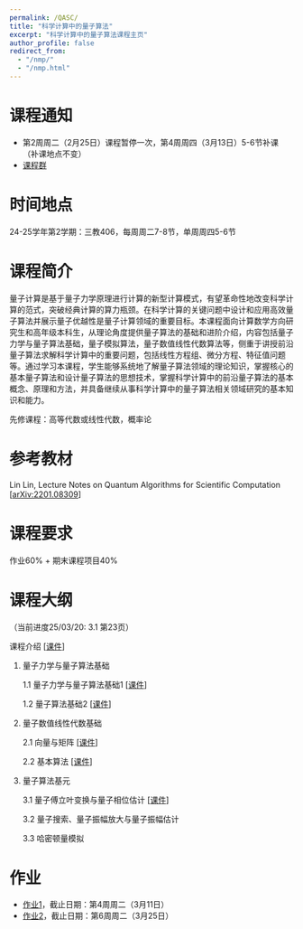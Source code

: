 ```yaml
---
permalink: /QASC/
title: "科学计算中的量子算法"
excerpt: "科学计算中的量子算法课程主页"
author_profile: false
redirect_from: 
  - "/nmp/"
  - "/nmp.html"
---
```


课程通知
======
* 第2周周二（2月25日）课程暂停一次，第4周周四（3月13日）5-6节补课（补课地点不变）
* [课程群](http://dong-an.github.io/files/group_code.JPG)

时间地点
======
24-25学年第2学期：三教406，每周周二7-8节，单周周四5-6节

课程简介
======
量子计算是基于量子力学原理进行计算的新型计算模式，有望革命性地改变科学计算的范式，突破经典计算的算力瓶颈。在科学计算的关键问题中设计和应用高效量子算法并展示量子优越性是量子计算领域的重要目标。本课程面向计算数学方向研究生和高年级本科生，从理论角度提供量子算法的基础和进阶介绍，内容包括量子力学与量子算法基础，量子模拟算法，量子数值线性代数算法等，侧重于讲授前沿量子算法求解科学计算中的重要问题，包括线性方程组、微分方程、特征值问题等。通过学习本课程，学生能够系统地了解量子算法领域的理论知识，掌握核心的基本量子算法和设计量子算法的思想技术，掌握科学计算中的前沿量子算法的基本概念、原理和方法，并具备继续从事科学计算中的量子算法相关领域研究的基本知识和能力。

先修课程：高等代数或线性代数，概率论

参考教材
======
Lin Lin, Lecture Notes on Quantum Algorithms for Scientific Computation [[arXiv:2201.08309](https://arxiv.org/abs/2201.08309)]

课程要求
======
作业60% + 期末课程项目40%

课程大纲
======
（当前进度25/03/20: 3.1 第23页）

课程介绍 [[课件](http://dong-an.github.io/files/QASC_Section_0.pdf)]
  
1. 量子力学与量子算法基础
   
   1.1 量子力学与量子算法基础1 [[课件](http://dong-an.github.io/files/QASC_Section_1_1.pdf)]
   
   1.2 量子算法基础2 [[课件](http://dong-an.github.io/files/QASC_Section_1_2.pdf)]

2. 量子数值线性代数基础

   2.1 向量与矩阵 [[课件](http://dong-an.github.io/files/QASC_Section_2_1.pdf)]

   2.2 基本算法 [[课件](http://dong-an.github.io/files/QASC_Section_2_2.pdf)]

3. 量子算法基元

   3.1 量子傅立叶变换与量子相位估计 [[课件](http://dong-an.github.io/files/QASC_Section_3_1.pdf)]

   3.2 量子搜索、量子振幅放大与量子振幅估计

   3.3 哈密顿量模拟

作业
======
* [作业1](http://dong-an.github.io/files/QASC_hw1.pdf)，截止日期：第4周周二（3月11日）
* [作业2](http://dong-an.github.io/files/QASC_hw2.pdf)，截止日期：第6周周二（3月25日）




